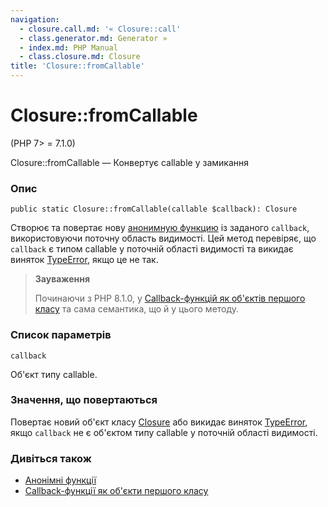 ```yaml
---
navigation:
  - closure.call.md: '« Closure::call'
  - class.generator.md: Generator »
  - index.md: PHP Manual
  - class.closure.md: Closure
title: 'Closure::fromCallable'
---
```

# Closure::fromCallable

(PHP 7> = 7.1.0)

Closure::fromCallable — Конвертує callable у замикання

### Опис

```methodsynopsis
public static Closure::fromCallable(callable $callback): Closure
```

Створює та повертає нову [анонимную функцию](functions.anonymous.md) із заданого `callback`, використовуючи поточну область видимості. Цей метод перевіряє, що `callback` є типом callable у поточній області видимості та викидає виняток [TypeError](class.typeerror.md), якщо це не так.

> **Зауваження**
> 
> Починаючи з PHP 8.1.0, у [Callback-функцій як об'єктів першого класу](functions.first_class_callable_syntax.md) та сама семантика, що й у цього методу.

### Список параметрів

`callback`

Об'єкт типу callable.

### Значення, що повертаються

Повертає новий об'єкт класу [Closure](class.closure.md) або викидає виняток [TypeError](class.typeerror.md), якщо `callback` не є об'єктом типу callable у поточній області видимості.

### Дивіться також

-   [Анонімні функції](functions.anonymous.md)
-   [Callback-функції як об'єкти першого класу](functions.first_class_callable_syntax.md)
